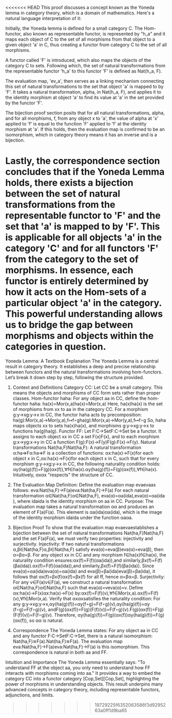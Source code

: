 <<<<<<< HEAD
This proof discusses a concept known as the Yoneda lemma in category theory, which is a domain of mathematics. Here's a natural language interpretation of it:

Initially, the Yoneda lemma is defined for a small category C.
The Hom-functor, also known as representable functor, is represented by "h_a" and it maps each object of C to the set of all morphisms from that object to a given object 'a' in C, thus creating a functor from category C to the set of all morphisms.

A functor called 'F' is introduced, which also maps the objects of the category C to sets. Following which, the set of natural transformations from the representable functor 'h_a' to this functor 'F' is defined as Nat(h_a, F).

The evaluation map, 'ev_a', then serves as a linking mechanism connecting this set of natural transformations to the set that object 'a' is mapped to by 'F'. It takes a natural transformation, alpha, in Nat(h_a, F), and applies it to the identity morphism at object 'a' to find its value at 'a' in the set provided by the functor 'F'.

The bijection proof section posits that for all natural transformations, alpha, and for all morphisms, f, from any object x to 'a', the value of alpha at 'x' applied to 'f' is equal to the function 'F' applied to 'f' at the identity morphism at 'a'. If this holds, then the evaluation map is confirmed to be an isomorphism, which in category theory means it has an inverse and is a bijection.

Lastly, the correspondence section concludes that if the Yoneda Lemma holds, there exists a bijection between the set of natural transformations from the representable functor to 'F' and the set that 'a' is mapped to by 'F'. This is applicable for all objects 'a' in the category 'C' and for all functors 'F' from the category to the set of morphisms. In essence, each functor is entirely determined by how it acts on the Hom-sets of a particular object 'a' in the category. This powerful understanding allows us to bridge the gap between morphisms and objects within the categories in question.
=======
Yoneda Lemma: A Textbook Explanation
The Yoneda Lemma is a central result in category theory. It establishes a deep and precise relationship between functors and the natural transformations involving hom-functors. Let’s break it down step by step, following the structure provided.

1. Context and Definitions
Category CC:
Let CC be a small category. This means the objects and morphisms of CC form sets rather than proper classes.
Hom-functor haha​:
For any object aa in CC, define the hom-functor haha​:
ha(x)=Mor(x,a)ha​(x)=Mor(x,a)
Here, ha(x)ha​(x) is the set of morphisms from xx to aa in the category CC.
For a morphism g:y→xg:y→x in CC, the functor haha​ acts by precomposition:
ha(g):Mor(x,a)→Mor(y,a),f↦f∘gha​(g):Mor(x,a)→Mor(y,a),f↦f∘g
So, haha​ maps objects xx to sets ha(x)ha​(x), and morphisms g:y→xg:y→x to functions ha(g)ha​(g).
Functor FF:
Let F:C→SetF:C→Set be a functor. It assigns to each object xx in CC a set F(x)F(x), and to each morphism g:x→yg:x→y in CC a function F(g):F(x)→F(y)F(g):F(x)→F(y).
Natural transformations Nat(ha,F)Nat(ha​,F):
A natural transformation α:ha⇒Fα:ha​⇒F is a collection of functions:
αx:ha(x)→F(x)for each object x in C,αx​:ha​(x)→F(x)for each object x in C,
such that for every morphism g:y→xg:y→x in CC, the following naturality condition holds:
αy(ha(g)(f))=F(g)(αx(f)),∀f∈ha(x).αy​(ha​(g)(f))=F(g)(αx​(f)),∀f∈ha​(x).
Intuitively, αxαx​ "respects" the structure of CC.

2. The Evaluation Map
Definition:
Define the evaluation map evaeva​ as follows:
eva:Nat(ha,F)→F(a)eva​:Nat(ha​,F)→F(a)
For each natural transformation α∈Nat(ha,F)α∈Nat(ha​,F),
eva(α)=αa(ida),eva​(α)=αa​(ida​),
where idaida​ is the identity morphism on aa in CC.
Purpose:
The evaluation map takes a natural transformation αα and produces an element of F(a)F(a). This element is αa(ida)αa​(ida​), which is the image of the identity morphism idaida​ under the function αaαa​.

3. Bijection Proof
To show that the evaluation map evaeva​ establishes a bijection between the set of natural transformations Nat(ha,F)Nat(ha​,F) and the set F(a)F(a), we must verify two properties: injectivity and surjectivity.
Injectivity:
If two natural transformations α,β∈Nat(ha,F)α,β∈Nat(ha​,F) satisfy eva(α)=eva(β)eva​(α)=eva​(β), then α=βα=β.
For any object xx in CC and any morphism f∈ha(x)f∈ha​(x), the naturality condition ensures:αx(f)=F(f)(αa(ida)),and similarly,βx(f)=F(f)(βa(ida)).αx​(f)=F(f)(αa​(ida​)),and similarly,βx​(f)=F(f)(βa​(ida​)). Since eva(α)=αa(ida)eva​(α)=αa​(ida​) and eva(β)=βa(ida)eva​(β)=βa​(ida​), it follows that αx(f)=βx(f)αx​(f)=βx​(f) for all ff, hence α=βα=β.
Surjectivity:
For any v∈F(a)v∈F(a), we construct a natural transformation α∈Nat(ha,F)α∈Nat(ha​,F) such that eva(α)=veva​(α)=v.
Define αx:ha(x)→F(x)αx​:ha​(x)→F(x) by:αx(f)=F(f)(v),∀f∈Mor(x,a).αx​(f)=F(f)(v),∀f∈Mor(x,a). Verify that αxαx​ satisfies the naturality condition:
For any g:y→xg:y→x,αy(ha(g)(f))=αy(f∘g)=F(f∘g)(v),αy​(ha​(g)(f))=αy​(f∘g)=F(f∘g)(v), andF(g)(αx(f))=F(g)(F(f)(v))=F(f∘g)(v).F(g)(αx​(f))=F(g)(F(f)(v))=F(f∘g)(v). Therefore, αy(ha(g)(f))=F(g)(αx(f))αy​(ha​(g)(f))=F(g)(αx​(f)), so αα is natural.

4. Correspondence
The Yoneda Lemma states:
For any object aa in CC and any functor F:C→SetF:C→Set, there is a natural isomorphism:
Nat(ha,F)≅F(a).Nat(ha​,F)≅F(a).
The evaluation map eva:Nat(ha,F)→F(a)eva​:Nat(ha​,F)→F(a) is this isomorphism.
This correspondence is natural in both aa and FF.

Intuition and Importance
The Yoneda Lemma essentially says:
"To understand FF at the object aa, you only need to understand how FF interacts with morphisms coming into aa."
It provides a way to embed the category CC into a functor category [Cop,Set][Cop,Set], highlighting the power of morphisms in understanding objects.
This result underpins many advanced concepts in category theory, including representable functors, adjunctions, and limits.

>>>>>>> 19729225f6352063586f3d9295263a0ff1d9ba65
